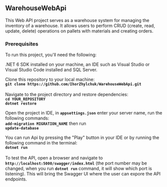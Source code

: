 ## WarehouseWebApi
This Web API project serves as a warehouse system for managing the inventory of a warehouse. It allows users to perform CRUD (create, read, update, delete) operations on pallets with materials and creating orders.

### Prerequisites
To run this project, you'll need the following:

.NET 6 SDK installed on your machine, an IDE such as Visual Studio or Visual Studio Code installed and SQL Server.

Clone this repository to your local machine:<br/>
<b>````git clone https://github.com/IhorZhylchuk/WarehouseWebApi.git````</b>
<br/>
<br/>
Navigate to the project directory and restore dependencies:
<br/>
<b>```cd YOUR_REPOSITORY```</b><br/>
<b>```dotnet restore```</b><br/>

Open the project in IDE, in <b>```appsettings.json```</b> enter your server name, run the following commands:<br/>
<b>```add-migration MIGRATION_NAME```</b> then run <br/>
<b>```update-database```</b><br/>

You can run Api by pressing the "Play" button in your IDE or by running the following command in the terminal:
<br/>
<b>```dotnet run```</b>
<br/><br/>
To test the API, open a browser and navigate to <b>```http://localhost:5000/swagger/index.html```</b> (the port number may be changed, when you run <b>```dotnet run```</b> command, it will show which port is listening). This will bring the Swagger UI where the user can expore the API endpoints.


